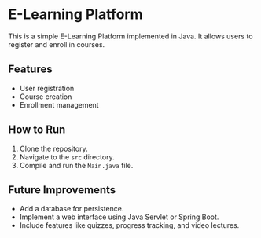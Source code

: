 # E-Learning Platform

This is a simple E-Learning Platform implemented in Java. It allows users to register and enroll in courses.

## Features
- User registration
- Course creation
- Enrollment management

## How to Run
1. Clone the repository.
2. Navigate to the `src` directory.
3. Compile and run the `Main.java` file.

## Future Improvements
- Add a database for persistence.
- Implement a web interface using Java Servlet or Spring Boot.
- Include features like quizzes, progress tracking, and video lectures.
